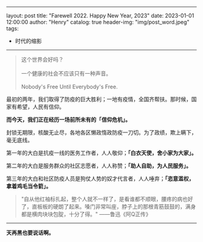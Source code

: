 
---
layout:     post
title:      "Farewell 2022. Happy New Year, 2023"
date:       2023-01-01 12:00:00
author:     "Henry"
catalog: true
header-img: "img/post_word.jpeg"
tags:
  - 时代的缩影
---

> 这个世界会好吗？  
> <br/>
> 一个健康的社会不应该只有一种声音。  
> <br/>
> Nobody's Free Until Everybody's Free. 
> 


最初的两年，我们取得了防疫的巨大胜利；一地有疫情，全国齐帮扶。那时候，国家有希望，人民有信仰。

**而今天，我们正在经历一场前所未有的「信仰危机」。** 

封锁无期限，核酸无止尽，各地各区懒政惰政防疫一刀切。为了政绩，欺上瞒下，毫无底线。

第一年的大白是抗疫一线的医务工作者，人人敬仰；**「白衣天使，舍小家为大家」。**

第二年的大白是服务群众的社区志愿者，人人称赞；**「助人自助，为人民服务」。**

第三年的大白和社区防疫人员是狗仗人势的奴才代言者，人人唾弃；**「恣意滥权，拿着鸡毛当令箭」。**

> "自从他红袖标扎起，整个人就不一样了，是看谁都不顺眼，腰疼的病也好了，直板板的硬朗了起来。嗓门非常叫座，脖子上的那根青筋鼓鼓的，满身都是横肉块块包腚，十分了得。" ——鲁迅《阿Q正传》

---


**天再黑也要说话啊。**

<br />
